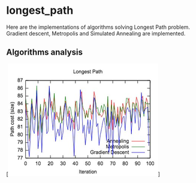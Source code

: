 # longest_path
Here are the implementations of algorithms solving Longest Path problem.
Gradient descent, Metropolis and Simulated Annealing are implemented.
## Algorithms analysis

[![N|Solid](https://github.com/topshik/longest_path/blob/master/gr1.jpg)]
